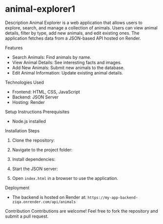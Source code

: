 # animal-explorer1

Description
Animal Explorer is a web application that allows users to explore, search, and manage a collection of animals. Users can view animal details, filter by type, add new animals, and edit existing ones. The application fetches data from a JSON-based API hosted on Render.

Features
- Search Animals: Find animals by name.
- View Animal Details: See interesting facts and images.
- Add New Animals: Submit new animals to the database.
- Edit Animal Information: Update existing animal details.

Technologies Used
- Frontend: HTML, CSS, JavaScript
- Backend: JSON Server
- Hosting: Render

Setup Instructions
Prerequisites
- Node.js installed

Installation Steps
1. Clone the repository:
   
2. Navigate to the project folder:
  
3. Install dependencies:
   
4. Start the JSON server:
 
5. Open `index.html` in a browser to use the application.



Deployment
- The backend is hosted on Render at: `https://my-app-backend-ziqa.onrender.com/api/animals`

Contribution
Contributions are welcome! Feel free to fork the repository and submit a pull request.
